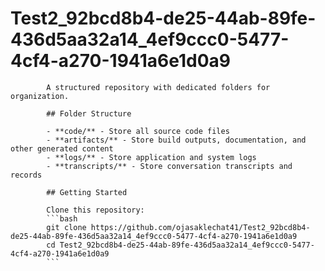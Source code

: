 # Test2_92bcd8b4-de25-44ab-89fe-436d5aa32a14_4ef9ccc0-5477-4cf4-a270-1941a6e1d0a9
            A structured repository with dedicated folders for organization.

            ## Folder Structure

            - **code/** - Store all source code files
            - **artifacts/** - Store build outputs, documentation, and other generated content
            - **logs/** - Store application and system logs
            - **transcripts/** - Store conversation transcripts and records

            ## Getting Started

            Clone this repository:
            ```bash
            git clone https://github.com/ojasaklechat41/Test2_92bcd8b4-de25-44ab-89fe-436d5aa32a14_4ef9ccc0-5477-4cf4-a270-1941a6e1d0a9
            cd Test2_92bcd8b4-de25-44ab-89fe-436d5aa32a14_4ef9ccc0-5477-4cf4-a270-1941a6e1d0a9
            ```
            